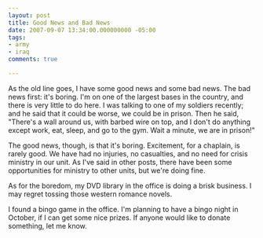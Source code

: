```yaml
---
layout: post
title: Good News and Bad News
date: 2007-09-07 13:34:00.000000000 -05:00
tags:
- army
- iraq 
comments: true

---
```

<p>As the old line goes, I have some good news and some bad news. The bad news first: it's boring. I'm on one of the largest bases in the country, and there is very little to do here. I was talking to one of my soldiers recently; and he said that it could be worse, we could be in prison. Then he said, "There's a wall around us, with barbed wire on top, and I don't do anything except work, eat, sleep, and go to the gym. Wait a minute, we are in prison!"</p>
<p>The good news, though, is that it's boring. Excitement, for a chaplain, is rarely good.  We have had no injuries, no casualties, and no need for crisis ministry in our unit.  As I've said in other posts, there have been some opportunities for ministry to other units, but we're doing fine.</p>
<p>As for the boredom, my DVD library in the office is doing a brisk business. I may regret tossing those western romance novels.</p>
<p>I found a bingo game in the office. I'm planning to have a bingo night in October, if I can get some nice prizes. If anyone would like to donate something, let me know.</p>
